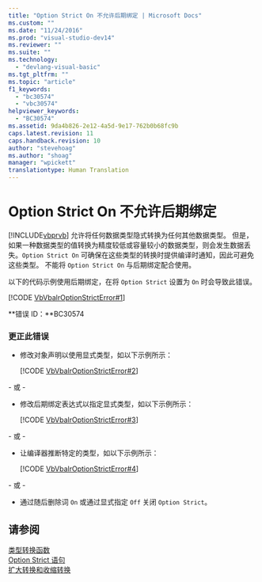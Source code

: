 ```yaml
---
title: "Option Strict On 不允许后期绑定 | Microsoft Docs"
ms.custom: ""
ms.date: "11/24/2016"
ms.prod: "visual-studio-dev14"
ms.reviewer: ""
ms.suite: ""
ms.technology: 
  - "devlang-visual-basic"
ms.tgt_pltfrm: ""
ms.topic: "article"
f1_keywords: 
  - "bc30574"
  - "vbc30574"
helpviewer_keywords: 
  - "BC30574"
ms.assetid: 9da4b826-2e12-4a5d-9e17-762b0b68fc9b
caps.latest.revision: 11
caps.handback.revision: 10
author: "stevehoag"
ms.author: "shoag"
manager: "wpickett"
translationtype: Human Translation
---
```

# Option Strict On 不允许后期绑定
[!INCLUDE[vbprvb](../../csharp/programming-guide/concepts/linq/includes/vbprvb_md.md)] 允许将任何数据类型隐式转换为任何其他数据类型。 但是，如果一种数据类型的值转换为精度较低或容量较小的数据类型，则会发生数据丢失。`Option Strict On` 可确保在这些类型的转换时提供编译时通知，因此可避免这些类型。 不能将 `Option Strict On` 与后期绑定配合使用。  
  
 以下的代码示例使用后期绑定，在将 `Option Strict` 设置为 `On` 时会导致此错误。  
  
 [!CODE [VbVbalrOptionStrictError#1](VbVbalrOptionStrictError#1)]  
  
 **错误 ID：**BC30574  
  
### 更正此错误  
  
-   修改对象声明以使用显式类型，如以下示例所示：  
  
     [!CODE [VbVbalrOptionStrictError#2](VbVbalrOptionStrictError#2)]  
  
 \- 或 \-  
  
-   修改后期绑定表达式以指定显式类型，如以下示例所示：  
  
     [!CODE [VbVbalrOptionStrictError#3](VbVbalrOptionStrictError#3)]  
  
 \- 或 \-  
  
-   让编译器推断特定的类型，如以下示例所示：  
  
     [!CODE [VbVbalrOptionStrictError#4](VbVbalrOptionStrictError#4)]  
  
 \- 或 \-  
  
-   通过随后删除词 `On` 或通过显式指定 `Off` 关闭 `Option Strict`。  
  
## 请参阅  
 [类型转换函数](../../visual-basic/language-reference/functions/type-conversion-functions.md)   
 [Option Strict 语句](../../visual-basic/language-reference/statements/option-strict-statement.md)   
 [扩大转换和收缩转换](../../visual-basic/programming-guide/language-features/data-types/widening-and-narrowing-conversions.md)